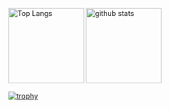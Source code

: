 <p align="left"> 
  <img alt="Top Langs" height="150px" src="https://github-readme-stats.vercel.app/api/top-langs/?username=kouji2004&layout=compact&count_private=true&show_icons=true&theme=onedark" />
  <img alt="github stats" height="150px" src="https://github-readme-stats.vercel.app/api?username=kouji2004&count_private=true&show_icons=true&show_icons=true&theme=onedark" />
</p>

[![trophy](https://github-profile-trophy.vercel.app/?username=kouji2004&theme=onedark&column=7
)](https://github.com/ryo-ma/github-profile-trophy)


<!---
kouji2004/kouji2004 is a ✨ special ✨ repository because its `README.md` (this file) appears on your GitHub profile.
You can click the Preview link to take a look at your changes.
--->
